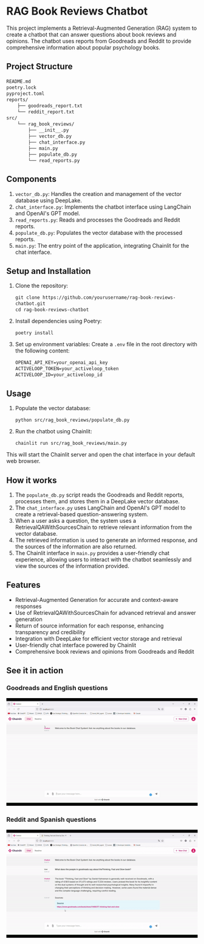 # RAG Book Reviews Chatbot

This project implements a Retrieval-Augmented Generation (RAG) system to create a chatbot that can answer questions about book reviews and opinions. The chatbot uses reports from Goodreads and Reddit to provide comprehensive information about popular psychology books.

## Project Structure

```
README.md
poetry.lock
pyproject.toml
reports/
    ├── goodreads_report.txt
    └── reddit_report.txt
src/
    └── rag_book_reviews/
        ├── __init__.py
        ├── vector_db.py
        ├── chat_interface.py
        ├── main.py
        ├── populate_db.py
        └── read_reports.py
```

## Components

1. `vector_db.py`: Handles the creation and management of the vector database using DeepLake.
2. `chat_interface.py`: Implements the chatbot interface using LangChain and OpenAI's GPT model.
3. `read_reports.py`: Reads and processes the Goodreads and Reddit reports.
4. `populate_db.py`: Populates the vector database with the processed reports.
5. `main.py`: The entry point of the application, integrating Chainlit for the chat interface.

## Setup and Installation

1. Clone the repository:
   ```
   git clone https://github.com/yourusername/rag-book-reviews-chatbot.git
   cd rag-book-reviews-chatbot
   ```

2. Install dependencies using Poetry:
   ```
   poetry install
   ```

3. Set up environment variables:
   Create a `.env` file in the root directory with the following content:
   ```
   OPENAI_API_KEY=your_openai_api_key
   ACTIVELOOP_TOKEN=your_activeloop_token
   ACTIVELOOP_ID=your_activeloop_id
   ```

## Usage

1. Populate the vector database:
   ```
   python src/rag_book_reviews/populate_db.py
   ```

2. Run the chatbot using Chainlit:
   ```
   chainlit run src/rag_book_reviews/main.py
   ```

This will start the Chainlit server and open the chat interface in your default web browser.

## How it works

1. The `populate_db.py` script reads the Goodreads and Reddit reports, processes them, and stores them in a DeepLake vector database.
2. The `chat_interface.py` uses LangChain and OpenAI's GPT model to create a retrieval-based question-answering system.
3. When a user asks a question, the system uses a RetrievalQAWithSourcesChain to retrieve relevant information from the vector database.
4. The retrieved information is used to generate an informed response, and the sources of the information are also returned.
5. The Chainlit interface in `main.py` provides a user-friendly chat experience, allowing users to interact with the chatbot seamlessly and view the sources of the information provided.

## Features

- Retrieval-Augmented Generation for accurate and context-aware responses
- Use of RetrievalQAWithSourcesChain for advanced retrieval and answer generation
- Return of source information for each response, enhancing transparency and credibility
- Integration with DeepLake for efficient vector storage and retrieval
- User-friendly chat interface powered by Chainlit
- Comprehensive book reviews and opinions from Goodreads and Reddit



## See it in action 

### Goodreads and English questions
![RAG Book Reviews Chatbot Demo](gifs/gif_1.gif)

### Reddit and Spanish questions 
![RAG Book Reviews Chatbot Demo](gifs/gif_2.gif)

